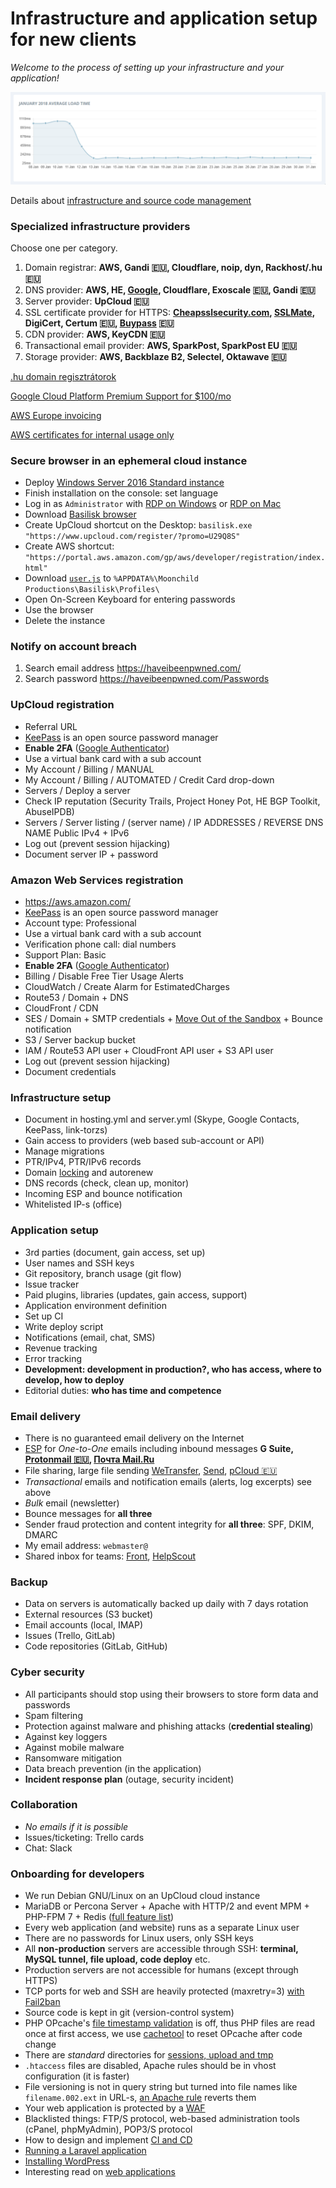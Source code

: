 # Infrastructure and application setup for new clients

*Welcome to the process of setting up your infrastructure and your application!*

![Page HTML load time](/Page-html-load-time.png)

Details about [infrastructure and source code management](https://git.io/vNryB)

### Specialized infrastructure providers

Choose one per category.

1. Domain registrar: **AWS, Gandi :eu:, Cloudflare, noip, dyn, Rackhost/.hu :eu:**
1. DNS provider: **AWS, HE, [Google](https://cloud.google.com/dns/pricing), Cloudflare, Exoscale :eu:, Gandi :eu:**
1. Server provider: **UpCloud :eu:**
1. SSL certificate provider for HTTPS:
   **[Cheapsslsecurity.com](https://cheapsslsecurity.com/rapidssl/rapidsslcertificate.html),
   [SSLMate](https://sslmate.com/),
   DigiCert,
   Certum :eu:,
   [Buypass](https://www.buypass.com/ssl) :eu:**
1. CDN provider: **AWS, KeyCDN :eu:**
1. Transactional email provider: **AWS, SparkPost, SparkPost EU :eu:**
1. Storage provider: **AWS, Backblaze B2, Selectel, Oktawave :eu:**

[.hu domain regisztrátorok](http://www.domain.hu/domain/)

[Google Cloud Platform Premium Support for $100/mo](https://cloud.google.com/support/?options=premium-support#support-options)

[AWS Europe invoicing](https://aws.amazon.com/legal/aws-emea/)

[AWS certificates for internal usage only](https://aws.amazon.com/certificate-manager/faqs/#general)

### Secure browser in an ephemeral cloud instance

- Deploy [Windows Server 2016 Standard instance](https://hub.upcloud.com/server/create)
- Finish installation on the console: set language
- Log in as `Administrator` with
  [RDP on Windows](https://ci.freerdp.com/job/freerdp-nightly-windows/arch=win64,label=vs2013/)
  or [RDP on Mac](https://itunes.apple.com/us/app/microsoft-remote-desktop/id1295203466?mt=12)
- Download [Basilisk browser](http://eu.basilisk-browser.org/release/basilisk-latest.win64.zip)
- Create UpCloud shortcut on the Desktop: `basilisk.exe "https://www.upcloud.com/register/?promo=U29Q8S"`
- Create AWS shortcut: `"https://portal.aws.amazon.com/gp/aws/developer/registration/index.html"`
- Download [`user.js`](https://github.com/szepeviktor/windows-workstation/blob/master/upcloud/user.js) to `%APPDATA%\Moonchild Productions\Basilisk\Profiles\`
- Open On-Screen Keyboard for entering passwords
- Use the browser
- Delete the instance

### Notify on account breach

1. Search email address https://haveibeenpwned.com/
1. Search password https://haveibeenpwned.com/Passwords

### UpCloud registration

- Referral URL
- [KeePass](https://keepass.info/) is an open source password manager
- **Enable 2FA** ([Google Authenticator](https://play.google.com/store/apps/details?id=com.google.android.apps.authenticator2))
- Use a virtual bank card with a sub account
- My Account / Billing / MANUAL
- My Account / Billing / AUTOMATED / Credit Card drop-down
- Servers / Deploy a server
- Check IP reputation (Security Trails, Project Honey Pot, HE BGP Toolkit, AbuseIPDB)
- Servers / Server listing / (server name) / IP ADDRESSES / REVERSE DNS NAME Public IPv4 + IPv6
- Log out (prevent session hijacking)
- Document server IP + password

### Amazon Web Services registration

- https://aws.amazon.com/
- [KeePass](https://keepass.info/) is an open source password manager
- Account type: Professional
- Use a virtual bank card with a sub account
- Verification phone call: dial numbers
- Support Plan: Basic
- **Enable 2FA** ([Google Authenticator](https://play.google.com/store/apps/details?id=com.google.android.apps.authenticator2))
- Billing / Disable Free Tier Usage Alerts
- CloudWatch / Create Alarm for EstimatedCharges
- Route53 / Domain + DNS
- CloudFront / CDN
- SES / Domain + SMTP credentials +
  [Move Out of the Sandbox](https://docs.aws.amazon.com/ses/latest/DeveloperGuide/request-production-access.html) +
  Bounce notification
- S3 / Server backup bucket
- IAM / Route53 API user + CloudFront API user + S3 API user
- Log out (prevent session hijacking)
- Document credentials

### Infrastructure setup

- Document in hosting.yml and server.yml (Skype, Google Contacts, KeePass, link-torzs)
- Gain access to providers (web based sub-account or API)
- Manage migrations
- PTR/IPv4, PTR/IPv6 records
- Domain [locking](https://www.cloudflare.com/domain-security-check/) and autorenew
- DNS records (check, clean up, monitor)
- Incoming ESP and bounce notification
- Whitelisted IP-s (office)

### Application setup

- 3rd parties (document, gain access, set up)
- User names and SSH keys
- Git repository, branch usage (git flow)
- Issue tracker
- Paid plugins, libraries (updates, gain access, support)
- Application environment definition
- Set up CI
- Write deploy script
- Notifications (email, chat, SMS)
- Revenue tracking
- Error tracking
- **Development: development in production?, who has access, where to develop, how to deploy**
- Editorial duties: **who has time and competence**

### Email delivery

- There is no guaranteed email delivery on the Internet
- [ESP](https://twofactorauth.org/#email) for *One-to-One* emails including inbound messages
  **G Suite, [Protonmail :eu:](https://protonmail.com/signup), [Почта Mail.Ru](https://biz.mail.ru/mail/)**
  <!-- not Tiliq -->
- File sharing, large file sending [WeTransfer](https://wetransfer.com/),
  [Send](https://send.firefox.com/), [pCloud :eu:](https://transfer.pcloud.com/)
- *Transactional* emails and notification emails (alerts, log excerpts) see above
- *Bulk* email (newsletter)
- Bounce messages for **all three**
- Sender fraud protection and content integrity for **all three**: SPF, DKIM, DMARC
- My email address: `webmaster@`
- Shared inbox for teams: [Front](https://frontapp.com/), [HelpScout](https://www.helpscout.com/)

### Backup

- Data on servers is automatically backed up daily with 7 days rotation
- External resources (S3 bucket)
- Email accounts (local, IMAP)
- Issues (Trello, GitLab)
- Code repositories (GitLab, GitHub)

### Cyber security

- All participants should stop using their browsers to store form data and passwords
- Spam filtering
- Protection against malware and phishing attacks (**credential stealing**)
- Against key loggers
- Against mobile malware
- Ransomware mitigation
- Data breach prevention (in the application)
- **Incident response plan** (outage, security incident)

### Collaboration

- _No emails if it is possible_
- Issues/ticketing: Trello cards
- Chat: Slack

### Onboarding for developers

- We run Debian GNU/Linux on an UpCloud cloud instance
- MariaDB or Percona Server + Apache with HTTP/2 and event MPM + PHP-FPM 7 + Redis
  ([full feature list](/debian-setup.sh#L23))
- Every web application (and website) runs as a separate Linux user
- There are no passwords for Linux users, only SSH keys
- All **non-production** servers are accessible through SSH: **terminal, MySQL tunnel, file upload, code deploy** etc.
- Production servers are not accessible for humans (except through HTTPS)
- TCP ports for web and SSH are heavily protected (maxretry=3) [with Fail2ban](/security/fail2ban-conf)
- Source code is kept in git (version-control system)
- PHP OPcache's [file timestamp validation](/webserver/phpfpm-pools/Skeleton-pool.conf#L30) is off,
  thus PHP files are read once at first access, we use [cachetool](https://github.com/gordalina/cachetool)
  to reset OPcache after code change
- There are *standard* directories for [sessions, upload and tmp](/webserver/phpfpm-pools/Skeleton-pool.conf#L33-L35)
- `.htaccess` files are disabled, Apache rules should be in vhost configuration (it is faster)
- File versioning is not in query string but turned into file names like `filename.002.ext` in URL-s,
  [an Apache rule](/webserver/apache-sites-available/Skeleton-site-ssl.conf#L151-L152) reverts them
- Your web application is protected by a [WAF](https://github.com/szepeviktor/waf4wordpress)
- Blacklisted things: FTP/S protocol, web-based administration tools (cPanel, phpMyAdmin), POP3/S protocol
- How to design and implement [CI and CD](/webserver/Continuous-integration-Continuous-delivery.md)
- [Running a Laravel application](/webserver/laravel)
- [Installing WordPress](/webserver/WordPress.md)
- Interesting read on [web applications](/webserver/PHP-development.md)
